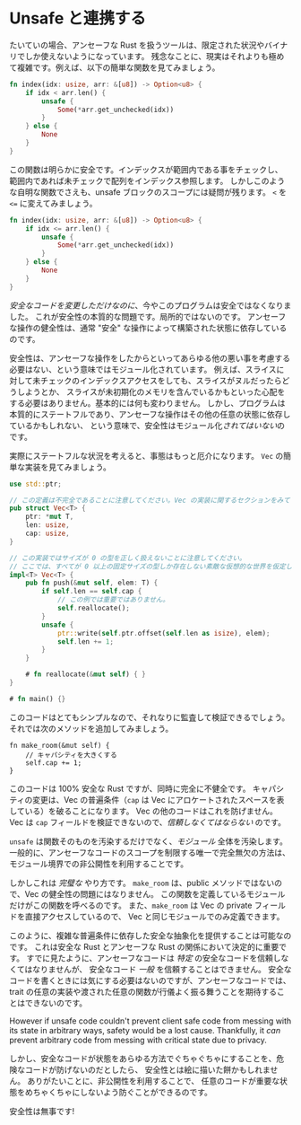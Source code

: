 <!--
# Working with Unsafe
-->

# Unsafe と連携する

<!--
Rust generally only gives us the tools to talk about Unsafe Rust in a scoped and
binary manner. Unfortunately, reality is significantly more complicated than
that. For instance, consider the following toy function:
-->

たいていの場合、アンセーフな Rust を扱うツールは、限定された状況やバイナリでしか使えないようになっています。
残念なことに、現実はそれよりも極めて複雑です。例えば、以下の簡単な関数を見てみましょう。

```rust
fn index(idx: usize, arr: &[u8]) -> Option<u8> {
    if idx < arr.len() {
        unsafe {
            Some(*arr.get_unchecked(idx))
        }
    } else {
        None
    }
}
```

<!--
Clearly, this function is safe. We check that the index is in bounds, and if it
is, index into the array in an unchecked manner. But even in such a trivial
function, the scope of the unsafe block is questionable. Consider changing the
`<` to a `<=`:
-->

この関数は明らかに安全です。インデックスが範囲内である事をチェックし、
範囲内であれば未チェックで配列をインデックス参照します。
しかしこのような自明な関数でさえも、unsafe ブロックのスコープには疑問が残ります。
`<` を `<=` に変えてみましょう。

```rust
fn index(idx: usize, arr: &[u8]) -> Option<u8> {
    if idx <= arr.len() {
        unsafe {
            Some(*arr.get_unchecked(idx))
        }
    } else {
        None
    }
}
```

<!--
This program is now unsound, and yet *we only modified safe code*. This is the
fundamental problem of safety: it's non-local. The soundness of our unsafe
operations necessarily depends on the state established by otherwise
"safe" operations.
-->

*安全なコードを変更しただけなのに*、今やこのプログラムは安全ではなくなりました。
これが安全性の本質的な問題です。局所的ではないのです。
アンセーフな操作の健全性は、通常 "安全" な操作によって構築された状態に依存しているのです。

<!--
Safety is modular in the sense that opting into unsafety doesn't require you
to consider arbitrary other kinds of badness. For instance, doing an unchecked
index into a slice doesn't mean you suddenly need to worry about the slice being
null or containing uninitialized memory. Nothing fundamentally changes. However
safety *isn't* modular in the sense that programs are inherently stateful and
your unsafe operations may depend on arbitrary other state.
-->

安全性は、アンセーフな操作をしたからといってあらゆる他の悪い事を考慮する必要はない、という意味ではモジュール化されています。
例えば、スライスに対して未チェックのインデックスアクセスをしても、スライスがヌルだったらどうしようとか、
スライスが未初期化のメモリを含んでいるかもといった心配をする必要はありません。基本的には何も変わりません。
しかし、プログラムは本質的にステートフルであり、アンセーフな操作はその他の任意の状態に依存しているかもしれない、
という意味で、安全性はモジュール化*されてはいない*のです。


<!--
Trickier than that is when we get into actual statefulness. Consider a simple
implementation of `Vec`:
-->

実際にステートフルな状況を考えると、事態はもっと厄介になります。
`Vec` の簡単な実装を見てみましょう。

```rust
use std::ptr;

// この定義は不完全であることに注意してください。Vec の実装に関するセクションをみてください。
pub struct Vec<T> {
    ptr: *mut T,
    len: usize,
    cap: usize,
}

// この実装ではサイズが 0 の型を正しく扱えないことに注意してください。
// ここでは、すべてが 0 以上の固定サイズの型しか存在しない素敵な仮想的な世界を仮定します。
impl<T> Vec<T> {
    pub fn push(&mut self, elem: T) {
        if self.len == self.cap {
            // この例では重要ではありません。
            self.reallocate();
        }
        unsafe {
            ptr::write(self.ptr.offset(self.len as isize), elem);
            self.len += 1;
        }
    }

    # fn reallocate(&mut self) { }
}

# fn main() {}
```

<!--
This code is simple enough to reasonably audit and verify. Now consider
adding the following method:
-->

このコードはとてもシンプルなので、それなりに監査して検証できるでしょう。
それでは次のメソッドを追加してみましょう。


```rust,ignore
fn make_room(&mut self) {
    // キャパシティを大きくする
    self.cap += 1;
}
```

<!--
This code is 100% Safe Rust but it is also completely unsound. Changing the
capacity violates the invariants of Vec (that `cap` reflects the allocated space
in the Vec). This is not something the rest of Vec can guard against. It *has*
to trust the capacity field because there's no way to verify it.
-->

このコードは 100% 安全な Rust ですが、同時に完全に不健全です。
キャパシティの変更は、Vec の普遍条件（`cap` は Vec にアロケートされたスペースを表している）を破ることになります。
Vec の他のコードはこれを防げません。
Vec は `cap` フィールドを検証できないので、*信頼しなくてはならない* のです。

<!--
`unsafe` does more than pollute a whole function: it pollutes a whole *module*.
Generally, the only bullet-proof way to limit the scope of unsafe code is at the
module boundary with privacy.
-->

`unsafe` は関数そのものを汚染するだけでなく、*モジュール* 全体を汚染します。
一般的に、アンセーフなコードのスコープを制限する唯一で完全無欠の方法は、モジュール境界での非公開性を利用することです。

<!--
However this works *perfectly*. The existence of `make_room` is *not* a
problem for the soundness of Vec because we didn't mark it as public. Only the
module that defines this function can call it. Also, `make_room` directly
accesses the private fields of Vec, so it can only be written in the same module
as Vec.
-->

しかしこれは *完璧な* やり方です。
`make_room` は、public メソッドではないので、Vec の健全性の問題にはなりません。
この関数を定義しているモジュールだけがこの関数を呼べるのです。
また、`make_room` は Vec の private フィールドを直接アクセスしているので、
Vec と同じモジュールでのみ定義できます。

<!--
It is therefore possible for us to write a completely safe abstraction that
relies on complex invariants. This is *critical* to the relationship between
Safe Rust and Unsafe Rust. We have already seen that Unsafe code must trust
*some* Safe code, but can't trust *generic* Safe code. It can't trust an
arbitrary implementor of a trait or any function that was passed to it to be
well-behaved in a way that safe code doesn't care about.
-->

このように、複雑な普遍条件に依存した安全な抽象化を提供することは可能なのです。
これは安全な Rust とアンセーフな Rust の関係において決定的に重要です。
すでに見たように、アンセーフなコードは *特定* の安全なコードを信頼しなくてはなりませんが、
安全なコード *一般* を信頼することはできません。
安全なコードを書くときには気にする必要はないのですが、アンセーフなコードでは、
trait の任意の実装や渡された任意の関数が行儀よく振る舞うことを期待することはできないのです。


However if unsafe code couldn't prevent client safe code from messing with its
state in arbitrary ways, safety would be a lost cause. Thankfully, it *can*
prevent arbitrary code from messing with critical state due to privacy.

しかし、安全なコードが状態をあらゆる方法でぐちゃぐちゃにすることを、危険なコードが防げないのだとしたら、
安全性とは絵に描いた餅かもしれません。
ありがたいことに、非公開性を利用することで、
任意のコードが重要な状態をめちゃくちゃにしないよう防ぐことができるのです。

<!--
Safety lives!
-->

安全性は無事です!

